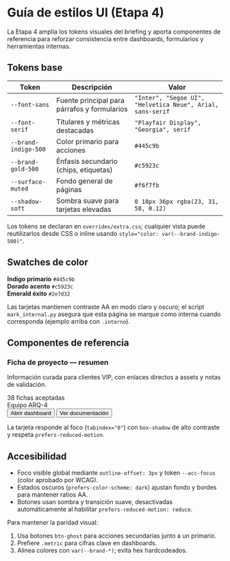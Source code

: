 # Guía de estilos UI (Etapa 4)

La Etapa 4 amplía los tokens visuales del briefing y aporta componentes de referencia para reforzar consistencia entre dashboards, formularios y herramientas internas.

## Tokens base

| Token | Descripción | Valor |
| --- | --- | --- |
| `--font-sans` | Fuente principal para párrafos y formularios | `"Inter", "Segoe UI", "Helvetica Neue", Arial, sans-serif` |
| `--font-serif` | Titulares y métricas destacadas | `"Playfair Display", "Georgia", serif` |
| `--brand-indigo-500` | Color primario para acciones | `#445c9b` |
| `--brand-gold-500` | Énfasis secundario (chips, etiquetas) | `#c5923c` |
| `--surface-muted` | Fondo general de páginas | `#f6f7fb` |
| `--shadow-soft` | Sombra suave para tarjetas elevadas | `0 18px 36px rgba(23, 31, 58, 0.12)` |

Los tokens se declaran en `overrides/extra.css`; cualquier vista puede reutilizarlos desde CSS o inline usando `style="color: var(--brand-indigo-500)"`.

## Swatches de color

<div class="token-grid interno" role="list">
  <div class="token-swatch" role="listitem">
    <div class="token-swatch__color" style="background: var(--brand-indigo-500);"></div>
    <strong>Indigo primario</strong>
    <code>#445c9b</code>
  </div>
  <div class="token-swatch" role="listitem">
    <div class="token-swatch__color" style="background: var(--brand-gold-500);"></div>
    <strong>Dorado acento</strong>
    <code>#c5923c</code>
  </div>
  <div class="token-swatch" role="listitem">
    <div class="token-swatch__color" style="background: var(--brand-emerald-500);"></div>
    <strong>Emerald éxito</strong>
    <code>#2e7d32</code>
  </div>
</div>

Las tarjetas mantienen contraste AA en modo claro y oscuro; el script `mark_internal.py` asegura que esta página se marque como interna cuando corresponda (ejemplo arriba con `.interno`).

## Componentes de referencia

<div class="ui-card" tabindex="0">
  <h3 class="ui-card__title">Ficha de proyecto — resumen</h3>
  <p>Información curada para clientes VIP, con enlaces directos a assets y notas de validación.</p>
  <div class="metric">
    <span class="metric__value">38</span>
    <span class="metric__label">fichas aceptadas</span>
  </div>
  <div class="ui-card__meta">
    <span class="ui-chip">Equipo</span>
    <span class="ui-chip ui-chip--accent">ARQ-4</span>
  </div>
  <div class="ui-stack">
    <button type="button">Abrir dashboard</button>
    <button type="button" class="btn-ghost">Ver documentación</button>
  </div>
</div>

La tarjeta responde al foco (`tabindex="0"`) con `box-shadow` de alto contraste y respeta `prefers-reduced-motion`.

## Accesibilidad

- Foco visible global mediante `outline-offset: 3px` y token `--acc-focus` (color aprobado por WCAG).
- Estados oscuros (`prefers-color-scheme: dark`) ajustan fondo y bordes para mantener ratios AA.
- Botones usan sombra y transición suave, desactivadas automáticamente al habilitar `prefers-reduced-motion: reduce`.

Para mantener la paridad visual:

1. Usa botones `btn-ghost` para acciones secundarias junto a un primario.
2. Prefiere `.metric` para cifras clave en dashboards.
3. Alinea colores con `var(--brand-*)`; evita hex hardcodeados.

